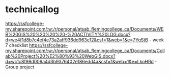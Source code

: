 # technicallog

https://ssfcollege-my.sharepoint.com/:w:/r/personal/atsab_flemingcollege_ca/Documents/WEB%20GIS%20%20%20%20-%20ACTIVITY%20LOG.docx?d=we4f1d8b7c4ef4e73a2aff936dd963e12&csf=1&web=1&e=7YqStB - week 7 checklist
https://ssfcollege-my.sharepoint.com/:w:/r/personal/atsab_flemingcollege_ca/Documents/Collab%20Project%20%E2%80%93%20WebGIS.docx?d=wc1c8f98d009a4d3b9376402e186edd4a&csf=1&web=1&e=LkoHRd - Group project
